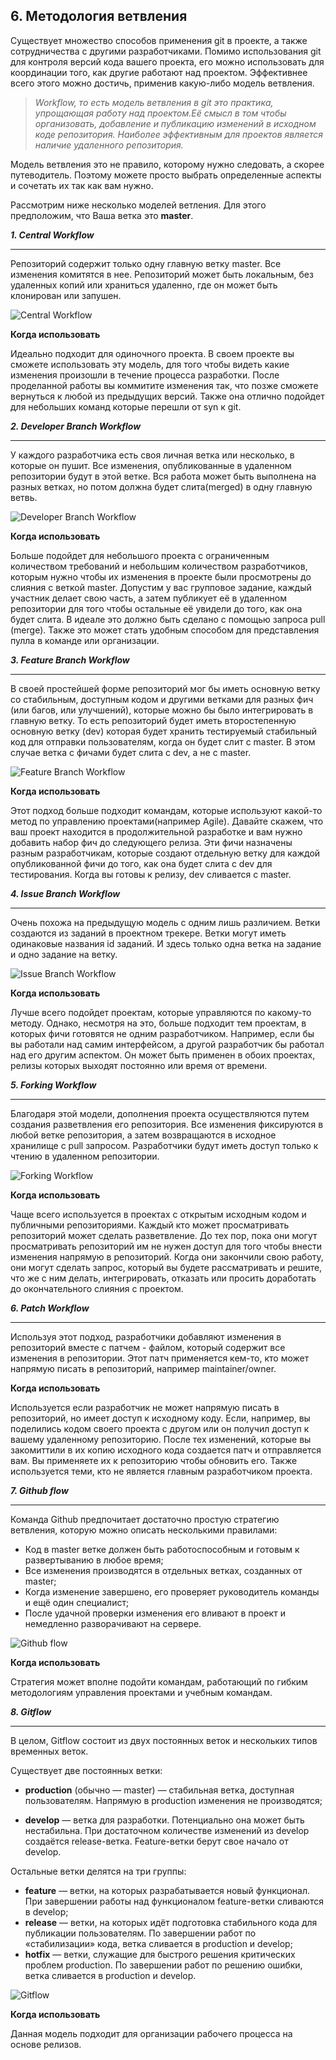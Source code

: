 ## 6. Методология ветвления

Существует множество способов применения git в проекте, а также сотрудничества с другими разработчиками. Помимо использования git для контроля версий кода вашего проекта, его можно использовать для координации того, как другие работают над проектом. Эффективнее всего этого можно достичь, применив какую-либо модель ветвления.

> *Workflow, то есть модель ветвления в git это практика, упрощающая работу над проектом.Её смысл в том чтобы организовать, добавление и публикацию изменений в исходном коде репозитория. Наиболее эффективным для проектов является наличие удаленного репозитория.* 

Модель ветвления это не правило, которому нужно следовать, а скорее путеводитель. Поэтому можете просто выбрать определенные аспекты и сочетать их так как вам нужно.

Рассмотрим ниже несколько моделей ветления. Для этого предположим, что Ваша ветка это **master**. 

***1. Central Workflow***

---

Репозиторий содержит только одну главную ветку master. Все изменения комитятся в нее. Репозиторий может быть локальным, без удаленных копий или храниться удаленно, где он может быть клонирован или запушен.

![Central Workflow](./central%20work.png)

**Когда использовать**

Идеально подходит для одиночного проекта. В своем проекте вы сможете использовать эту модель, для того чтобы видеть какие изменения произошли в течение процесса разработки. После проделанной работы вы коммитите изменения так, что позже сможете вернуться к любой из предыдущих версий. Также она отлично подойдет для небольших команд которые перешли от syn к git.

***2. Developer Branch Workflow***

---
У каждого разработчика есть своя личная ветка или несколько, в которые он пушит. Все изменения, опубликованные в удаленном репозитории будут в этой ветке. Вся работа может быть выполнена на разных ветках, но потом должна будет слита(merged) в одну главную ветвь.

![Developer Branch Workflow](./Developer%20Branch.png)

**Когда использовать**

Больше подойдет для небольшого проекта с ограниченным количеством требований и небольшим количеством разработчиков, которым нужно чтобы их изменения в проекте были просмотрены до слияния с веткой master. Допустим у вас групповое задание, каждый участник делает свою часть, а затем публикует её в удаленном репозитории для того чтобы остальные её увидели до того, как она будет слита. В идеале это должно быть сделано с помощью запроса pull (merge). Также это может стать удобным способом для представления пулла в команде или организации.

***3. Feature Branch Workflow***

---
В своей простейшей форме репозиторий мог бы иметь основную ветку со стабильным, доступным кодом и другими ветками для разных фич (или багов, или улучшений), которые можно бы было интегрировать в главную ветку. То есть репозиторий будет иметь второстепенную основную ветку (dev) которая будет хранить тестируемый стабильный код для отправки пользователям, когда он будет слит с master. В этом случае ветка с фичами будет слита с dev, а не с master.

![Feature Branch Workflow](./Feature%20Branch.png)

**Когда использовать**

Этот подход больше подходит командам, которые используют какой-то метод по управлению проектами(например Agile). Давайте скажем, что ваш проект находится в продолжительной разработке и вам нужно добавить набор фич до следующего релиза. Эти фичи назначены разным разработчикам, которые создают отдельную ветку для каждой опубликованной фичи до того, как она будет слита с dev для тестирования. Когда вы готовы к релизу, dev сливается с master.

***4. Issue Branch Workflow***

---
Очень похожа на предыдущую модель с одним лишь различием. Ветки создаются из заданий в проектном трекере. Ветки могут иметь одинаковые названия id заданий. И здесь только одна ветка на задание и одно задание на ветку.

![Issue Branch Workflow](./Issue.png)

**Когда использовать**

Лучше всего подойдет проектам, которые управляются по какому-то методу. Однако, несмотря на это, больше подходит тем проектам, в которых фичи готовятся не одним разработчиком. Например, если бы вы работали над самим интерфейсом, а другой разработчик бы работал над его другим аспектом. Он может быть применен в обоих проектах, релизы которых выходят постоянно или время от времени.

***5. Forking Workflow***

---
Благодаря этой модели, дополнения проекта осуществляются путем создания разветвления его репозитория. Все изменения фиксируются в любой ветке репозитория, а затем возвращаются в исходное хранилище с pull запросом. Разработчики будут иметь доступ только к чтению в удаленном репозитории.

![Forking Workflow](./Forking.png)

**Когда использовать**

Чаще всего используется в проектах с открытым исходным кодом и публичными репозиториями. Каждый кто может просматривать репозиторий может сделать разветвление. До тех пор, пока они могут просматривать репозиторий им не нужен доступ для того чтобы внести изменения напрямую в репозиторий. Когда они закончили свою работу, они могут сделать запрос, который вы будете рассматривать и решите, что же с ним делать, интегрировать, отказать или просить доработать до окончательного слияния с проектом.

***6. Patch Workflow***

---

Используя этот подход, разработчики добавляют изменения в репозиторий вместе с патчем - файлом, который содержит все изменения в репозитории. Этот патч применяется кем-то, кто может напрямую писать в репозиторий, например maintainer/owner.

**Когда использовать**

Используется если разработчик не может напрямую писать в репозиторий, но имеет доступ к исходному коду. Если, например, вы поделились кодом своего проекта с другом или он получил доступ к вашему удаленному репозиторию. После тех изменений, которые вы закомиттили в их копию исходного кода создается патч и отправляется вам. Вы применяете их к репозиторию чтобы обновить его. Также используется теми, кто не является главным разработчиком проекта.


***7. Github flow***

---
Команда Github предпочитает достаточно простую стратегию ветвления, которую можно описать несколькими правилами:
* Код в master ветке должен быть работоспособным и готовым к развертыванию в любое время;
*	Все изменения производятся в отдельных ветках, созданных от master;
*	Когда изменение завершено, его проверяет руководитель команды и ещё один специалист;
*	После удачной проверки изменения его вливают в проект и немедленно разворачивают на сервере.

![Github flow](./Github.png)

**Когда использовать**

Стратегия может вполне подойти командам, работающий по гибким методологиям управления проектами и учебным командам.


***8. Gitflow***

---

В целом, Gitflow состоит из двух постоянных веток и нескольких типов временных веток.

Существует две постоянных ветки:

*	**production** (обычно — master) — стабильная ветка, доступная пользователям. Напрямую в production изменения не производятся;

*	**develop** — ветка для разработки. Потенциально она может быть нестабильна. При достаточном количестве изменений из develop создаётся release-ветка. Feature-ветки берут свое начало от develop.

Остальные ветки делятся на три группы:

*	**feature** — ветки, на которых разрабатывается новый функционал. При завершении работы над функционалом feature-ветки сливаются в develop;
*	**release** — ветки, на которых идёт подготовка стабильного кода для публикации пользователям. По завершении работ по «стабилизации» кода, ветка сливается в production и develop;
*	**hotfix** — ветки, служащие для быстрого решения критических проблем production. По завершении работ по решению ошибки, ветка сливается в production и develop.

![Gitflow](./Gitflow.png)

**Когда использовать**

Данная модель подходит для организации рабочего процесса на основе релизов.